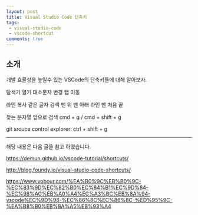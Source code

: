 ```yaml
---
layout: post
title: Visual Studio Code 단축키
tags:
 - visual-studio-code
 - vscode-shortcut
comments: true
---
```


## 소개
개발 효율성을 높일수 있는 VSCode의 단축키들에 대해 알아보자.


탐색기 열기
대소문자 변경
탭 이동

라인 복사
같은 글자 검색
맨 위
맨 아래
라인 맨 처음 끝


찾는 문자열 앞으로 검색 cmd + g / cmd + shift + g

git srouce control explorer: ctrl + shift + g

----
해당 내용은 다음 글을 참고 하였습니다.



https://demun.github.io/vscode-tutorial/shortcuts/


http://blog.foundy.io/visual-studio-code-shortcuts/

https://www.vobour.com/%EA%B0%9C%EB%B0%9C-%EC%83%9D%EC%82%B0%EC%84%B1%EC%9D%84-%EC%98%AC%EB%A0%A4%EC%A3%BC%EB%8A%94-vscode%EC%9D%98-%EC%86%8C%EC%86%8C-%ED%95%9C-%EA%B8%B0%EB%8A%A5%EB%93%A4